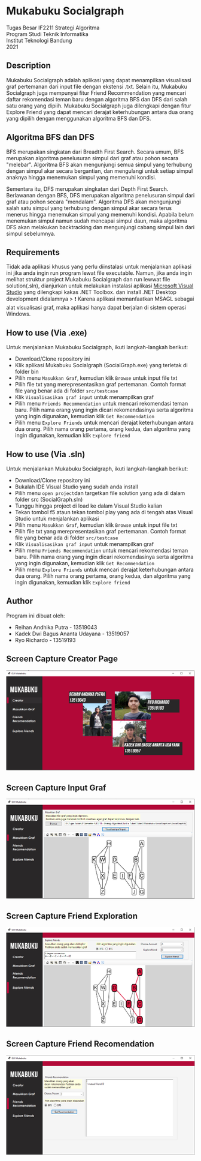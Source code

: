 # Mukabuku Socialgraph
Tugas Besar IF2211 Strategi Algoritma<br>
Program Studi Teknik Informatika<br>
Institut Teknologi Bandung<br>
2021

## Description
Mukabuku Socialgraph adalah aplikasi yang dapat menampilkan visualisasi graf pertemanan dari input file dengan ekstensi .txt. Selain itu, Mukabuku Socialgraph juga mempunyai fitur Friend Recommendation yang mencari daftar rekomendasi teman baru dengan algoritma BFS dan DFS dari salah satu orang yang dipiih. Mukabuku Socialgraph juga dilengkapi dengan fitur Explore Friend yang dapat mencari derajat keterhubungan antara dua orang yang dipilih dengan menggunakan algoritma BFS dan DFS. 

## Algoritma BFS dan DFS
BFS merupakan singkatan dari Breadth First Search. Secara umum, BFS merupakan algoritma penelusuran simpul dari graf atau pohon secara "melebar". Algoritma BFS akan mengunjungi semua simpul yang terhubung dengan simpul akar secara bergantian, dan mengulangi untuk setiap simpul anaknya hingga menemukan simpul yang memenuhi kondisi.

Sementara itu, DFS merupakan singkatan dari Depth First Search. Berlawanan dengan BFS, DFS merupakan algoritma penelusuran simpul dari graf atau pohon secara "mendalam". Algoritma DFS akan mengunjungi salah satu simpul yang terhubung dengan simpul akar secara terus menerus hingga menemukan simpul yang memenuhi kondisi. Apabila belum menemukan simpul namun sudah mencapai simpul daun, maka algoritma DFS akan melakukan backtracking dan mengunjungi cabang simpul lain dari simpul sebelumnya.

## Requirements
Tidak ada aplikasi khusus yang perlu diinstalasi untuk menjalankan aplikasi ini jika anda ingin run program lewat file executable. Namun, jika anda ingin melihat struktur project Mukabuku Socialgraph dan run lewwat file solution(.sln), dianjurkan untuk melakukan instalasi aplikasi [Microsoft Visual Studio](https://visualstudio.microsoft.com/vs/) yang dilengkapi kakas .NET Toolbox. dan install .NET Desktop development didalamnya > :exclamation: Karena aplikasi memanfaatkan MSAGL sebagai alat visualisasi graf, maka aplikasi hanya dapat berjalan di sistem operasi Windows.

## How to use (Via .exe)
Untuk menjalankan Mukabuku Socialgraph, ikuti langkah-langkah berikut:
* Download/Clone repository ini
* Klik aplikasi Mukabuku Socialgraph (SocialGraph.exe) yang terletak di folder bin
* Pilih menu `Masukkan Graf`, kemudian klik `Browse` untuk input file txt
* Pilih file txt yang merepresentasikan graf pertemanan. Contoh format file yang benar ada di folder `src/testcase`
* Klik `Visualisasikan graf input` untuk menampilkan graf
* Pilih menu `Friends Recommendation` untuk mencari rekomendasi teman baru. Pilih nama orang yang ingin dicari rekomendasinya serta algoritma yang ingin digunakan, kemudian klik `Get Recommendation`
* Pilih menu `Explore Friends` untuk mencari derajat keterhubungan antara dua orang. Pilih nama orang pertama, orang kedua, dan algoritma yang ingin digunakan, kemudian klik `Explore friend`

## How to use (Via .sln)
Untuk menjalankan Mukabuku Socialgraph, ikuti langkah-langkah berikut:
* Download/Clone repository ini
* Bukalah IDE Visual Studio yang sudah anda install
* Pilih menu `open project`dan targetkan file solution yang ada di dalam folder src (SocialGraph.sln)
* Tunggu hingga project di load ke dalam Visual Studio kalian
* Tekan tombol f5 ataun tekan tombol play yang ada di tengah atas Visual Studio untuk menjalankan aplikasi
* Pilih menu `Masukkan Graf`, kemudian klik `Browse` untuk input file txt
* Pilih file txt yang merepresentasikan graf pertemanan. Contoh format file yang benar ada di folder `src/testcase`
* Klik `Visualisasikan graf input` untuk menampilkan graf
* Pilih menu `Friends Recommendation` untuk mencari rekomendasi teman baru. Pilih nama orang yang ingin dicari rekomendasinya serta algoritma yang ingin digunakan, kemudian klik `Get Recommendation`
* Pilih menu `Explore Friends` untuk mencari derajat keterhubungan antara dua orang. Pilih nama orang pertama, orang kedua, dan algoritma yang ingin digunakan, kemudian klik `Explore friend`


## Author
Program ini dibuat oleh:
* Reihan Andhika Putra - 13519043
* Kadek Dwi Bagus Ananta Udayana - 13519057
* Ryo Richardo - 13519193

## Screen Capture Creator Page
![Screenshot](img/Creator.PNG)
## Screen Capture Input Graf
![Screenshot](img/Input.PNG)
## Screen Capture Friend Exploration
![Screenshot](img/Explore.PNG)
## Screen Capture Friend Recomendation
![Screenshot](img/Recomendation.PNG)
